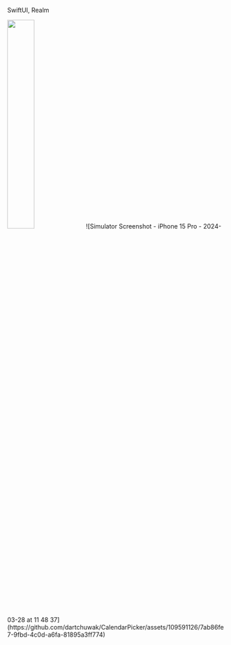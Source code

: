 SwiftUI, Realm

<img src="[https://github.com/dartchuwak/CalendarPicker/assets/109591126/ba9ba166-a638-4bc7-b8e8-b4928f75cc97]" width=35% height=35%>
![Simulator Screenshot - iPhone 15 Pro - 2024-03-28 at 11 48 37](https://github.com/dartchuwak/CalendarPicker/assets/109591126/7ab86fe7-9fbd-4c0d-a6fa-81895a3ff774)
